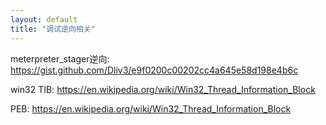 ```yaml
---
layout: default
title: "调试逆向相关"
---
```


meterpreter_stager逆向:
  https://gist.github.com/Dliv3/e9f0200c00202cc4a645e58d198e4b6c

win32 TIB:
  https://en.wikipedia.org/wiki/Win32_Thread_Information_Block

PEB:
  https://en.wikipedia.org/wiki/Win32_Thread_Information_Block






